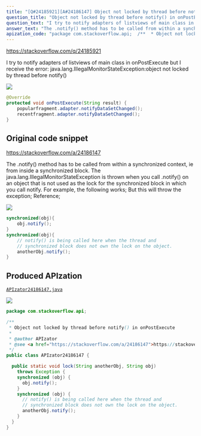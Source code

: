 ```yaml
---
title: "[Q#24185921][A#24186147] Object not locked by thread before notify() in onPostExecute"
question_title: "Object not locked by thread before notify() in onPostExecute"
question_text: "I try to notify adapters of listviews of main class in onPostExecute but I receive the error: java.lang.IllegalMonitorStateException:object not locked by thread before notify()"
answer_text: "The .notify() method has to be called from within a synchronized context, ie from inside a synchronized block. The java.lang.IllegalMonitorStateException is thrown when you call .notify() on an object that is not used as the lock for the synchronized block in which you call notify. For example, the following works; But this will throw the exception; Reference;"
apization_code: "package com.stackoverflow.api;  /**  * Object not locked by thread before notify() in onPostExecute  *  * @author APIzator  * @see <a href=\"https://stackoverflow.com/a/24186147\">https://stackoverflow.com/a/24186147</a>  */ public class APIzator24186147 {    public static void lock(String anotherObj, String obj)     throws Exception {     synchronized (obj) {       obj.notify();     }     synchronized (obj) {       // notify() is being called here when the thread and       // synchronized block does not own the lock on the object.       anotherObj.notify();     }   } }"
---
```


https://stackoverflow.com/q/24185921

I try to notify adapters of listviews of main class in onPostExecute but I receive the error: java.lang.IllegalMonitorStateException:object not locked by thread before notify()


<div class="code-logo"><img src="/stackoverflow.png" /></div>

```java
@Override
protected void onPostExecute(String result) {
    popularfragment.adapter.notifyDataSetChanged();
    recentfragment.adapter.notifyDataSetChanged();
}
```


## Original code snippet

https://stackoverflow.com/a/24186147

The .notify() method has to be called from within a synchronized context, ie from inside a synchronized block.
The java.lang.IllegalMonitorStateException is thrown when you call .notify() on an object that is not used as the lock for the synchronized block in which you call notify. For example, the following works;
But this will throw the exception;
Reference;

<div class="code-logo"><img src="/stackoverflow.png" /></div>

```java
synchronized(obj){
    obj.notify();
}
synchronized(obj){
    // notify() is being called here when the thread and 
    // synchronized block does not own the lock on the object.
    anotherObj.notify();        
}
```

## Produced APIzation

[`APIzator24186147.java`](https://github.com/pasqualesalza/apization-temp-data/raw/master/search/APIzator24186147.java)

<div class="code-logo"><img src="/apizator.png" /></div>

```java
package com.stackoverflow.api;

/**
 * Object not locked by thread before notify() in onPostExecute
 *
 * @author APIzator
 * @see <a href="https://stackoverflow.com/a/24186147">https://stackoverflow.com/a/24186147</a>
 */
public class APIzator24186147 {

  public static void lock(String anotherObj, String obj)
    throws Exception {
    synchronized (obj) {
      obj.notify();
    }
    synchronized (obj) {
      // notify() is being called here when the thread and
      // synchronized block does not own the lock on the object.
      anotherObj.notify();
    }
  }
}

```